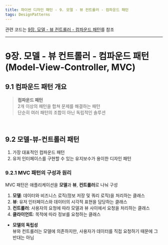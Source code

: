 ```yaml
---
title: 파이썬 디자인 패턴 - 9. 모델 - 뷰 컨트롤러 - 컴파운드 패턴
tags: DesignPatterns
---
```


관련 코드는 [9장. 모델 - 뷰 컨트롤러 - 컴파운드 패턴](https://github.com/alchemine/design_pattern/tree/main/9%EC%9E%A5.%20%EB%AA%A8%EB%8D%B8%20-%20%EB%B7%B0%20%EC%BB%A8%ED%8A%B8%EB%A1%A4%EB%9F%AC%20-%20%EC%BB%B4%ED%8C%8C%EC%9A%B4%EB%93%9C%20%ED%8C%A8%ED%84%B4)를 참조

<!--more-->
---

# 9장. 모델 - 뷰 컨트롤러 - 컴파운드 패턴(Model-View-Controller, MVC)
## 9.1 컴파운드 패턴 개요
> **컴파운드 패턴** \
> 2개 이상의 패턴을 합쳐 문제를 해결하는 패턴 \
> 단순히 여러 패턴의 조합이 아닌 독립적인 솔루션


<br>

## 9.2 모델-뷰-컨트롤러 패턴
1. 가장 대표적인 컴파운드 패턴
2. 유저 인터페이스를 구현할 수 있는 유지보수가 용이한 디자인 패턴


### 9.2.1 MVC 패턴의 구성과 원리
MVC 패턴은 애플리케이션을 **모델**과 **뷰**, **컨트롤러**로 나눠 구성

1. **모델**: 데이터와 비즈니스 로직(정보 저장 및 쿼리 로직)을 처리하는 클래스
2. **뷰**: 유저 인터페이스와 데이터의 시각적 표현을 담당하는 클래스
3. **컨트롤러**: 사용자의 요청에 따라 모델과 뷰 사이에서 요청을 처리하는 클래스
4. **클라이언트**: 목적에 따라 정보를 요청하는 클래스



- **모델의 독립성** \
뷰와 컨트롤러는 모델에 의존하지만, 사용자가 데이터를 직접 요청하기 때문에 그 반대는 아님
